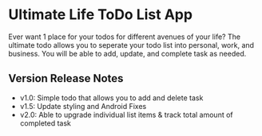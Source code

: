# Ultimate Life ToDo List App

Ever want 1 place for your todos for different avenues of your life?
The ultimate todo allows you to seperate your todo list into personal, work, and business.
You will be able to add, update, and complete task as needed.

## Version Release Notes

* v1.0: Simple todo that allows you to add and delete task
* v1.5: Update styling and Android Fixes
* v2.0: Able to upgrade individual list items & track total amount of completed task
